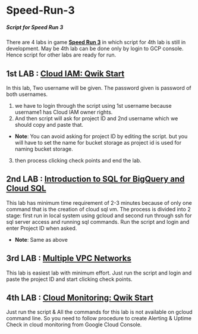 # Speed-Run-3
##### Script for Speed Run 3 

There are 4 labs in game [**Speed Run 3**](https://www.qwiklabs.com/games/950) in which script for 4th lab is still in development. May be 4th lab can be done only by login to GCP console.
Hence script for other labs are ready for run.

## 1st LAB : [Cloud IAM: Qwik Start](https://www.qwiklabs.com/focuses/551?parent=catalog)
In this lab, Two username will be given. The password given is password of both usernames.
1. we have to login through the script using 1st username because username1 has Cloud IAM owner rights.
2. And then script will ask for project ID and 2nd username which we should copy and paste that.
* **Note**: You can avoid asking for project ID by editing the script. but you will have to set the name for bucket storage as project id is used for naming bucket storage.
3. then process clicking check points and end the lab.

## 2nd LAB : [Introduction to SQL for BigQuery and Cloud SQL](https://www.qwiklabs.com/focuses/2802?parent=catalog)
This lab has minimum time requirement of 2-3 minutes because of only one command that is the creation of cloud sql vm.
The process is divided into 2 stage:
first run in local system using gcloud and second run through ssh for sql server access and running sql commands.
Run the script and login and enter Project ID when asked.
* **Note**: Same as above

## 3rd LAB : [Multiple VPC Networks](https://www.qwiklabs.com/focuses/1230?parent=catalog)
This lab is easiest lab with minimum effort.
Just run the script and login and paste the project ID and start clicking check points.

## 4th LAB : [Cloud Monitoring: Qwik Start](https://www.qwiklabs.com/focuses/10599?parent=catalog)
Just run the script &
All the commands for this lab is not available on gcloud command line.
So you need to follow procedure to create Alerting & Uptime Check in cloud monitoring from Google Cloud Console.
